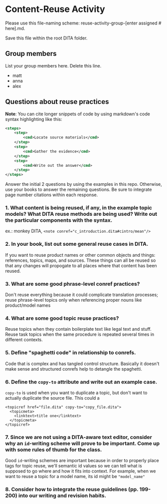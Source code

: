 # Content-Reuse Activity

Please use this file-naming scheme: reuse-activity-group-[enter assigned # here].md. 

Save this file within the root DITA folder.

## Group members

List your group members here. Delete this line.

- matt
- anna
- alex

## Questions about reuse practices

**Note**: You can cite longer snippets of code by using markdown's code syntax highlighting like this:

```xml
<steps>
	<step>
		<cmd>Locate source materials</cmd>
	</step>
	<step>
		<cmd>Gather the evidence</cmd>
	</step>
	<step>
		<cmd>Write out the answer</cmd>
	</step>
</steps>
```

Answer the initial 2 questions by using the examples in this repo. Otherwise, use your books to answer the remaining questions. Be sure to integrate page number citations within each response.

### 1. What content is being reused, if any, in the example topic models? What DITA reuse methods are being used? Write out the particular components with the syntax.

ex.: monkey DITA, `<note conref="c_introduction.dita#cintro/mean"/>`

### 2. In your book, list out some general reuse cases in DITA.

If you want to reuse product names or other common objects and things: references, topics, maps, and sources. These things can all be reused so that any changes will propogate to all places where that content has been reused.

### 3. What are some good **phrase-level** conref practices?

Don't reuse everything because it could complicate translation processes; reuse phrase-level topics only when referencing proper nouns like product/model names

### 4. What are some good **topic reuse** practices?

Reuse topics when they contain boilerplate text like legal text and stuff. Reuse task topics when the same procedure is repeated several times in different contexts.

### 5. Define "spaghetti code" in relationship to conrefs.

Code that is complex and has tangled control structure. Basically it doesn't make sense and structured conrefs help to detangle the spaghetti.

### 6. Define the <code>copy-to</code> attribute and write out an example case.

<code>copy-to</code> is used when you want to duplicate a topic, but don't want to actually duplicate the source file. This could a

```
<topicref href="file.dita" copy-to="copy_file.dita">
  <topicmeta>
    <linktext>title one</linktext>
  </topicmeta>
</topicref>
```

### 7. Since we are not using a DITA-aware text editor, consider why an <code>id</code>-writing scheme will prove to be important. Come up with some rules of thumb for the class.

Good <code>id</code>-writing schemes are important because in order to properly place tags for topic reuse, we'll semantic id values so we can tell what is supposed to go where and how it fits into context. For example, when we want to reuse a topic for a model name, its id might be <code>"model_name"</code>

### 8. Consider how to integrate the reuse guidelines (pp. 199-200) into our writing and revision habits.

